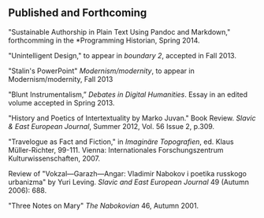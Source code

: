 ## Published and Forthcoming

"Sustainable Authorship in Plain Text Using Pandoc and Markdown," forthcomming in the *Programming Historian, Spring 2014.  

"Unintelligent Design," to appear in *boundary 2*, accepted in Fall 2013.  

"Stalin's PowerPoint" *Modernism/modernity*, to appear in Modernism/modernity, Fall 2013   

"Blunt Instrumentalism,” *Debates in Digital Humanities*. Essay in an edited volume accepted in Spring 2013.  

"History and Poetics of Intertextuality by Marko Juvan." Book Review. *Slavic & East European Journal*, Summer 2012, Vol. 56 Issue 2, p.309.  

"Travelogue as Fact and Fiction," in *Imaginäre Topografien*, ed. Klaus Müller-Richter, 99-111. Vienna: Internationales Forschungszentrum Kulturwissenschaften, 2007.  

Review of "Vokzal—Garazh—Angar: Vladimir Nabokov i poetika russkogo urbanizma" by Yuri Leving. *Slavic and East European Journal* 49 (Autumn 2006): 688.  

"Three Notes on Mary" *The Nabokovian* 46, Autumn 2001.  

